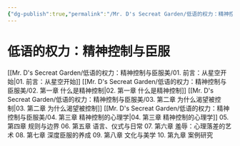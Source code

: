 ```yaml
---
{"dg-publish":true,"permalink":"/Mr. D's Secreat Garden/低语的权力：精神控制与臣服美/低语的权力：精神控制与臣服/"}
---
```


# 低语的权力：精神控制与臣服

[[Mr. D's Secreat Garden/低语的权力：精神控制与臣服美/01. 前言：从星空开始\|01. 前言：从星空开始]]
[[Mr. D's Secreat Garden/低语的权力：精神控制与臣服美/02. 第一章  什么是精神控制\|02. 第一章  什么是精神控制]]
[[Mr. D's Secreat Garden/低语的权力：精神控制与臣服美/03. 第二章  为什么渴望被控制\|03. 第二章  为什么渴望被控制]]
[[Mr. D's Secreat Garden/低语的权力：精神控制与臣服美/04. 第三章  精神控制的心理学\|04. 第三章  精神控制的心理学]]
05. 第四章  规则与边界
06. 第五章  语言、仪式与日常
07. 第六章  羞辱：心理落差的艺术
08. 第七章  深度臣服的养成
09. 第八章  文化与美学
10. 第九章  案例研究 
